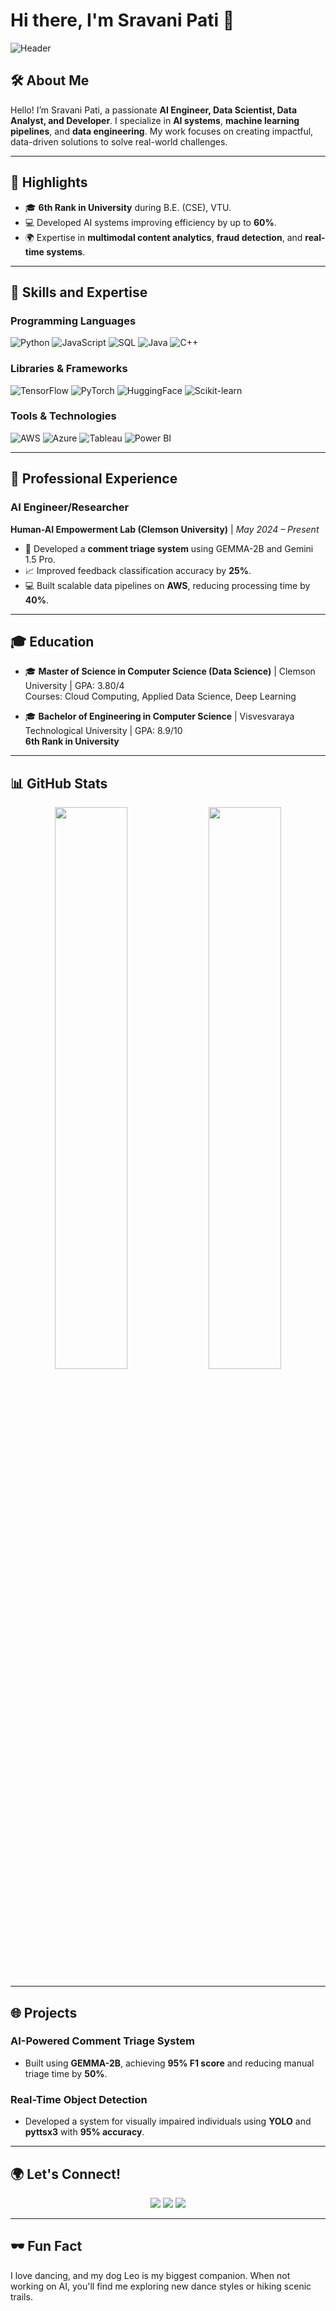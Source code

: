 # Hi there, I'm Sravani Pati 👋

![Header](https://user-images.githubusercontent.com/your-banner.png)

## 🛠 About Me
Hello! I’m Sravani Pati, a passionate **AI Engineer, Data Scientist, Data Analyst, and Developer**. I specialize in **AI systems**, **machine learning pipelines**, and **data engineering**. My work focuses on creating impactful, data-driven solutions to solve real-world challenges.

---

## 🌟 Highlights
- 🎓 **6th Rank in University** during B.E. (CSE), VTU.
- 💻 Developed AI systems improving efficiency by up to **60%**.
- 🌍 Expertise in **multimodal content analytics**, **fraud detection**, and **real-time systems**.

---

## 🚀 Skills and Expertise

### **Programming Languages**  
![Python](https://img.shields.io/badge/-Python-blue?style=flat-square&logo=python)
![JavaScript](https://img.shields.io/badge/-JavaScript-yellow?style=flat-square&logo=javascript)
![SQL](https://img.shields.io/badge/-SQL-lightgray?style=flat-square&logo=mysql)
![Java](https://img.shields.io/badge/-Java-orange?style=flat-square&logo=java)
![C++](https://img.shields.io/badge/-C++-blueviolet?style=flat-square&logo=cplusplus)

### **Libraries & Frameworks**  
![TensorFlow](https://img.shields.io/badge/-TensorFlow-orange?style=flat-square&logo=tensorflow)
![PyTorch](https://img.shields.io/badge/-PyTorch-red?style=flat-square&logo=pytorch)
![HuggingFace](https://img.shields.io/badge/-HuggingFace-yellow?style=flat-square&logo=huggingface)
![Scikit-learn](https://img.shields.io/badge/-Scikit--Learn-lightblue?style=flat-square&logo=scikit-learn)

### **Tools & Technologies**  
![AWS](https://img.shields.io/badge/-AWS-orange?style=flat-square&logo=amazonaws)
![Azure](https://img.shields.io/badge/-Azure-blue?style=flat-square&logo=microsoftazure)
![Tableau](https://img.shields.io/badge/-Tableau-orange?style=flat-square&logo=tableau)
![Power BI](https://img.shields.io/badge/-Power%20BI-yellow?style=flat-square&logo=powerbi)

---

## 💼 Professional Experience
### **AI Engineer/Researcher**  
**Human-AI Empowerment Lab (Clemson University)** | *May 2024 – Present*  
- 🚀 Developed a **comment triage system** using GEMMA-2B and Gemini 1.5 Pro.
- 📈 Improved feedback classification accuracy by **25%**.
- 💻 Built scalable data pipelines on **AWS**, reducing processing time by **40%**.

---

## 🎓 Education
- 🎓 **Master of Science in Computer Science (Data Science)** | Clemson University | GPA: 3.80/4  
  Courses: Cloud Computing, Applied Data Science, Deep Learning

- 🎓 **Bachelor of Engineering in Computer Science** | Visvesvaraya Technological University | GPA: 8.9/10  
  **6th Rank in University**

---

## 📊 GitHub Stats
<div align="center">
<img src="https://github-readme-stats.vercel.app/api?username=sravanipati&show_icons=true&theme=radical" width="48%">
<img src="https://github-readme-streak-stats.herokuapp.com/?user=sravanipati&theme=radical" width="48%">
</div>

---

## 🌐 Projects

### AI-Powered Comment Triage System
- Built using **GEMMA-2B**, achieving **95% F1 score** and reducing manual triage time by **50%**.

### Real-Time Object Detection
- Developed a system for visually impaired individuals using **YOLO** and **pyttsx3** with **95% accuracy**.

---

## 🌍 Let's Connect!
<div align="center">
<a href="https://sravanipati.netlify.app"><img src="https://img.shields.io/badge/Portfolio-Visit-orange?style=for-the-badge&logo=internetexplorer"></a>
<a href="https://www.linkedin.com/in/sravani09/"><img src="https://img.shields.io/badge/LinkedIn-Connect-blue?style=for-the-badge&logo=linkedin"></a>
<a href="mailto:sravanichinni855@gmail.com"><img src="https://img.shields.io/badge/Email-Contact-red?style=for-the-badge&logo=gmail"></a>
</div>

---

## 🕶 Fun Fact
I love dancing, and my dog Leo is my biggest companion. When not working on AI, you'll find me exploring new dance styles or hiking scenic trails.
